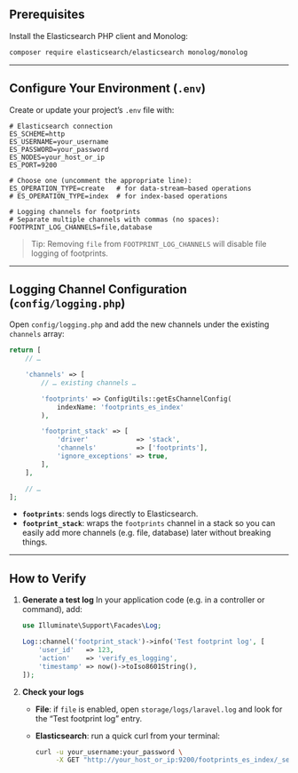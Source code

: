 ## Prerequisites

Install the Elasticsearch PHP client and Monolog:

```bash
composer require elasticsearch/elasticsearch monolog/monolog
````

---

## Configure Your Environment (`.env`)

Create or update your project’s `.env` file with:

```env
# Elasticsearch connection
ES_SCHEME=http
ES_USERNAME=your_username
ES_PASSWORD=your_password
ES_NODES=your_host_or_ip
ES_PORT=9200

# Choose one (uncomment the appropriate line):
ES_OPERATION_TYPE=create   # for data-stream–based operations
# ES_OPERATION_TYPE=index  # for index-based operations

# Logging channels for footprints
# Separate multiple channels with commas (no spaces):
FOOTPRINT_LOG_CHANNELS=file,database
````

> Tip: Removing `file` from `FOOTPRINT_LOG_CHANNELS` will disable file logging of footprints.

---

## Logging Channel Configuration (`config/logging.php`)

Open `config/logging.php` and add the new channels under the existing `channels` array:

```php
return [
    // …

    'channels' => [
        // … existing channels …

        'footprints' => ConfigUtils::getEsChannelConfig(
            indexName: 'footprints_es_index'
        ),

        'footprint_stack' => [
            'driver'            => 'stack',
            'channels'          => ['footprints'],
            'ignore_exceptions' => true,
        ],
    ],

    // …
];
```

* **`footprints`**: sends logs directly to Elasticsearch.
* **`footprint_stack`**: wraps the `footprints` channel in a stack so you can easily add more channels (e.g. file, database) later without breaking things.

---

## How to Verify

1. **Generate a test log**
   In your application code (e.g. in a controller or command), add:

   ```php
   use Illuminate\Support\Facades\Log;

   Log::channel('footprint_stack')->info('Test footprint log', [
       'user_id'   => 123,
       'action'    => 'verify_es_logging',
       'timestamp' => now()->toIso8601String(),
   ]);
   ```

2. **Check your logs**

   * **File**: if `file` is enabled, open `storage/logs/laravel.log` and look for the “Test footprint log” entry.
   * **Elasticsearch**: run a quick curl from your terminal:

     ```bash
     curl -u your_username:your_password \
          -X GET "http://your_host_or_ip:9200/footprints_es_index/_search?q=verify_es_logging&pretty"
     ```

